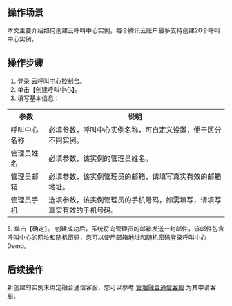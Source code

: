 ## 操作场景
本文主要介绍如何创建云呼叫中心实例，每个腾讯云账户最多支持创建20个呼叫中心实例。

## 操作步骤
1. 登录 [云呼叫中心控制台](https://console.cloud.tencent.com/ccc)。
2. 单击【创建呼叫中心】。
3. 填写基本信息：
  <table>
<tr>
<th>参数</th>
<th>说明</th>
</tr>
<tr>
<td>呼叫中心名称</td>
<td>必填参数，呼叫中心实例名称，可自定义设置，便于区分不同实例。</td>
</tr>
<tr>
<td>管理员姓名</td>
<td>必填参数，该实例的管理员姓名。</td>
</tr>
<tr>
<td>管理员邮箱</td>
<td>必填参数，该实例管理员的邮箱，请填写真实有效的邮箱地址。</td>
</tr>
<tr>
<td>管理员手机</td>
<td>选填参数，该实例管理员的手机号码，如需填写，请填写真实有效的手机号码。</td>
</tr>
</table>
5. 单击【确定】。
 创建成功后，系统将向管理员的邮箱发送一封邮件，该邮件包含呼叫中心的网址和随机密码，您可以使用邮箱地址和随机密码登录呼叫中心 Demo。
 
## 后续操作

新创建的实例未绑定融合通信客服，您可以参考 [管理融合通信客服](https://cloud.tencent.com/document/product/679/41350) 为其申请客服。

